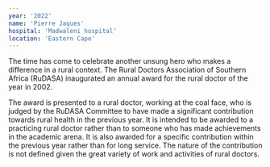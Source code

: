 ```yaml
---
year: '2022'
name: 'Pierre Jaques'
hospital: 'Madwaleni hospital'
location: 'Eastern Cape'
---
```


The time has come to celebrate another unsung hero who makes a difference in a rural context. The Rural Doctors Association of Southern Africa (RuDASA) inaugurated an annual award for the rural doctor of the year in 2002.

The award is presented to a rural doctor, working at the coal face, who is judged by the RuDASA Committee to have made a significant contribution towards rural health in the previous year. It is intended to be awarded to a practicing rural doctor rather than to someone who has made achievements in the academic arena. It is also awarded for a specific contribution within the previous year rather than for long service. The nature of the contribution is not defined given the great variety of work and activities of rural doctors.

<!-- 
    This is a comment and is not displayed on the website. Do not alter this text between arrows (->).
    To change the content in this file, simply retype/ copy+paste any text above, as you would in a normal text file/ word document. 

    Do not touch the 'year:, name:, hospital: or location:' titles, or the --- above and below it, except to change the text inside ''.
    Please refer to the "HOW TO USE" or "HOW TO USE SHORT" files for more information.

    HOW TO UPDATE THE IMAGE:
        1. Navigate to the folder called "media"
        2. Inside there is a folder called "doctor-of-the-year"
        3. Place the image inside that folder, replacing the old one
        4. Ensure that the image is called "portrait.jpg"
        5. Ensure that the height and width of the image is the same,
        otherwise the image will squish
 -->